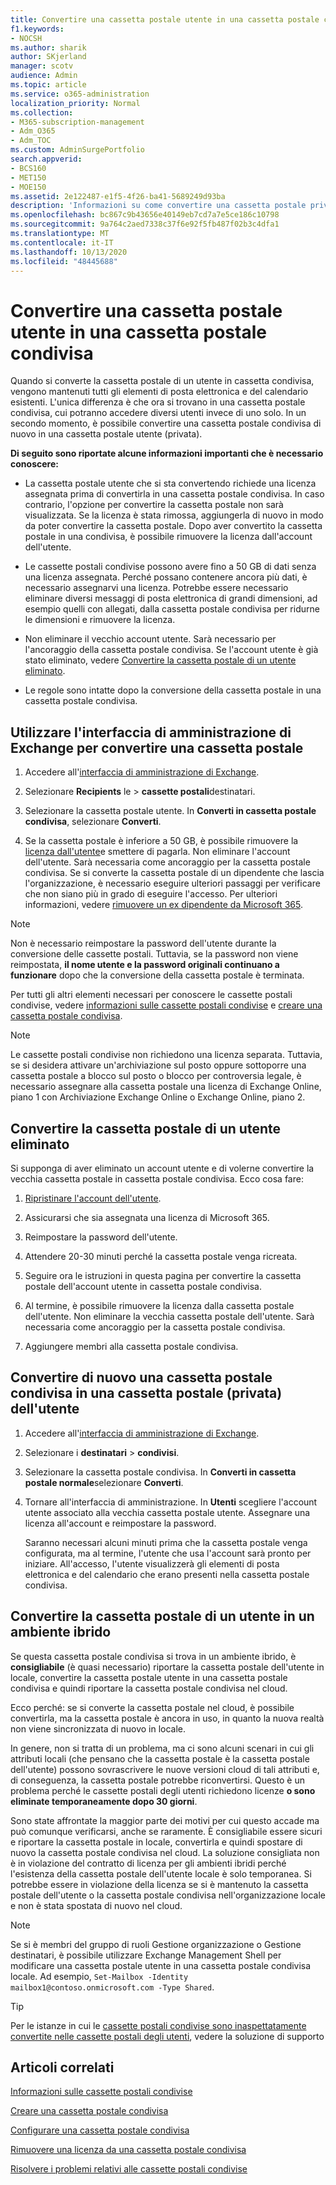 ```yaml
---
title: Convertire una cassetta postale utente in una cassetta postale condivisa
f1.keywords:
- NOCSH
ms.author: sharik
author: SKjerland
manager: scotv
audience: Admin
ms.topic: article
ms.service: o365-administration
localization_priority: Normal
ms.collection:
- M365-subscription-management
- Adm_O365
- Adm_TOC
ms.custom: AdminSurgePortfolio
search.appverid:
- BCS160
- MET150
- MOE150
ms.assetid: 2e122487-e1f5-4f26-ba41-5689249d93ba
description: 'Informazioni su come convertire una cassetta postale privata in una cassetta postale condivisa a cui è possibile accedere da più utenti. '
ms.openlocfilehash: bc867c9b43656e40149eb7cd7a7e5ce186c10798
ms.sourcegitcommit: 9a764c2aed7338c37f6e92f5fb487f02b3c4dfa1
ms.translationtype: MT
ms.contentlocale: it-IT
ms.lasthandoff: 10/13/2020
ms.locfileid: "48445688"
---
```

# <a name="convert-a-user-mailbox-to-a-shared-mailbox"></a>Convertire una cassetta postale utente in una cassetta postale condivisa

Quando si converte la cassetta postale di un utente in cassetta condivisa, vengono mantenuti tutti gli elementi di posta elettronica e del calendario esistenti. L'unica differenza è che ora si trovano in una cassetta postale condivisa, cui potranno accedere diversi utenti invece di uno solo. In un secondo momento, è possibile convertire una cassetta postale condivisa di nuovo in una cassetta postale utente (privata).

**Di seguito sono riportate alcune informazioni importanti che è necessario conoscere:**

- La cassetta postale utente che si sta convertendo richiede una licenza assegnata prima di convertirla in una cassetta postale condivisa. In caso contrario, l'opzione per convertire la cassetta postale non sarà visualizzata. Se la licenza è stata rimossa, aggiungerla di nuovo in modo da poter convertire la cassetta postale. Dopo aver convertito la cassetta postale in una condivisa, è possibile rimuovere la licenza dall'account dell'utente.

- Le cassette postali condivise possono avere fino a 50 GB di dati senza una licenza assegnata. Perché possano contenere ancora più dati, è necessario assegnarvi una licenza. Potrebbe essere necessario eliminare diversi messaggi di posta elettronica di grandi dimensioni, ad esempio quelli con allegati, dalla cassetta postale condivisa per ridurne le dimensioni e rimuovere la licenza.

- Non eliminare il vecchio account utente. Sarà necessario per l'ancoraggio della cassetta postale condivisa. Se l'account utente è già stato eliminato, vedere [Convertire la cassetta postale di un utente eliminato](#convert-the-mailbox-of-a-deleted-user).

- Le regole sono intatte dopo la conversione della cassetta postale in una cassetta postale condivisa.

## <a name="use-the-exchange-admin-center-to-convert-a-mailbox"></a>Utilizzare l'interfaccia di amministrazione di Exchange per convertire una cassetta postale
 
1. Accedere all'<a href="https://go.microsoft.com/fwlink/p/?linkid=2059104" target="_blank">interfaccia di amministrazione di Exchange</a>.

2. Selezionare **Recipients** le \> **cassette postali**destinatari.

3. Selezionare la cassetta postale utente. In **Converti in cassetta postale condivisa**, selezionare **Converti**.

4. Se la cassetta postale è inferiore a 50 GB, è possibile rimuovere la [licenza dall'utente](../manage/remove-licenses-from-users.md)e smettere di pagarla. Non eliminare l'account dell'utente. Sarà necessaria come ancoraggio per la cassetta postale condivisa. Se si converte la cassetta postale di un dipendente che lascia l'organizzazione, è necessario eseguire ulteriori passaggi per verificare che non siano più in grado di eseguire l'accesso. Per ulteriori informazioni, vedere [rimuovere un ex dipendente da Microsoft 365](../add-users/remove-former-employee.md).
    
> [!NOTE]
> Non è necessario reimpostare la password dell'utente durante la conversione delle cassette postali. Tuttavia, se la password non viene reimpostata, **il nome utente e la password originali continuano a funzionare** dopo che la conversione della cassetta postale è terminata.

Per tutti gli altri elementi necessari per conoscere le cassette postali condivise, vedere [informazioni sulle cassette postali condivise](about-shared-mailboxes.md) e [creare una cassetta postale condivisa](create-a-shared-mailbox.md).

> [!NOTE]
> Le cassette postali condivise non richiedono una licenza separata. Tuttavia, se si desidera attivare un'archiviazione sul posto oppure sottoporre una cassetta postale a blocco sul posto o blocco per controversia legale, è necessario assegnare alla cassetta postale una licenza di Exchange Online, piano 1 con Archiviazione Exchange Online o Exchange Online, piano 2.


## <a name="convert-the-mailbox-of-a-deleted-user"></a>Convertire la cassetta postale di un utente eliminato

Si supponga di aver eliminato un account utente e di volerne convertire la vecchia cassetta postale in cassetta postale condivisa. Ecco cosa fare:

1. [Ripristinare l'account dell'utente](../add-users/restore-user.md).

2. Assicurarsi che sia assegnata una licenza di Microsoft 365.

3. Reimpostare la password dell'utente.
    
4. Attendere 20-30 minuti perché la cassetta postale venga ricreata.
    
5. Seguire ora le istruzioni in questa pagina per convertire la cassetta postale dell'account utente in cassetta postale condivisa.
    
6. Al termine, è possibile rimuovere la licenza dalla cassetta postale dell'utente. Non eliminare la vecchia cassetta postale dell'utente. Sarà necessaria come ancoraggio per la cassetta postale condivisa.
    
7. Aggiungere membri alla cassetta postale condivisa.


## <a name="convert-a-shared-mailbox-back-to-a-users-private-mailbox"></a>Convertire di nuovo una cassetta postale condivisa in una cassetta postale (privata) dell'utente

1. Accedere all'<a href="https://go.microsoft.com/fwlink/p/?linkid=2059104" target="_blank">interfaccia di amministrazione di Exchange</a>.
   
2. Selezionare i **destinatari** \> **condivisi**.

3. Selezionare la cassetta postale condivisa. In **Converti in cassetta postale normale**selezionare **Converti**.

4. Tornare all'interfaccia di amministrazione. In **Utenti** scegliere l'account utente associato alla vecchia cassetta postale utente. Assegnare una licenza all'account e reimpostare la password.

   Saranno necessari alcuni minuti prima che la cassetta postale venga configurata, ma al termine, l'utente che usa l'account sarà pronto per iniziare. All'accesso, l'utente visualizzerà gli elementi di posta elettronica e del calendario che erano presenti nella cassetta postale condivisa.

## <a name="convert-a-users-mailbox-in-a-hybrid-environment"></a>Convertire la cassetta postale di un utente in un ambiente ibrido

Se questa cassetta postale condivisa si trova in un ambiente ibrido, è **consigliabile** (è quasi necessario) riportare la cassetta postale dell'utente in locale, convertire la cassetta postale utente in una cassetta postale condivisa e quindi riportare la cassetta postale condivisa nel cloud. 

Ecco perché: se si converte la cassetta postale nel cloud, è possibile convertirla, ma la cassetta postale è ancora in uso, in quanto la nuova realtà non viene sincronizzata di nuovo in locale.

In genere, non si tratta di un problema, ma ci sono alcuni scenari in cui gli attributi locali (che pensano che la cassetta postale è la cassetta postale dell'utente) possono sovrascrivere le nuove versioni cloud di tali attributi e, di conseguenza, la cassetta postale potrebbe riconvertirsi. Questo è un problema perché le cassette postali degli utenti richiedono licenze **o sono eliminate temporaneamente dopo 30 giorni**.

Sono state affrontate la maggior parte dei motivi per cui questo accade ma può comunque verificarsi, anche se raramente. È consigliabile essere sicuri e riportare la cassetta postale in locale, convertirla e quindi spostare di nuovo la cassetta postale condivisa nel cloud. La soluzione consigliata non è in violazione del contratto di licenza per gli ambienti ibridi perché l'esistenza della cassetta postale dell'utente locale è solo temporanea. Si potrebbe essere in violazione della licenza se si è mantenuto la cassetta postale dell'utente o la cassetta postale condivisa nell'organizzazione locale e non è stata spostata di nuovo nel cloud.

> [!NOTE]
> Se si è membri del gruppo di ruoli Gestione organizzazione o Gestione destinatari, è possibile utilizzare Exchange Management Shell per modificare una cassetta postale utente in una cassetta postale condivisa locale. Ad esempio, `Set-Mailbox -Identity mailbox1@contoso.onmicrosoft.com -Type Shared`.

> [!TIP]
> Per le istanze in cui le [cassette postali condivise sono inaspettatamente convertite nelle cassette postali degli utenti](https://support.microsoft.com/help/2710029/shared-mailboxes-are-unexpectedly-converted-to-user-mailboxes-after-di), vedere la soluzione di supporto
  
## <a name="related-articles"></a>Articoli correlati

[Informazioni sulle cassette postali condivise](about-shared-mailboxes.md)

[Creare una cassetta postale condivisa](create-a-shared-mailbox.md)

[Configurare una cassetta postale condivisa](configure-a-shared-mailbox.md)

[Rimuovere una licenza da una cassetta postale condivisa](remove-license-from-shared-mailbox.md)

[Risolvere i problemi relativi alle cassette postali condivise](resolve-issues-with-shared-mailboxes.md)
